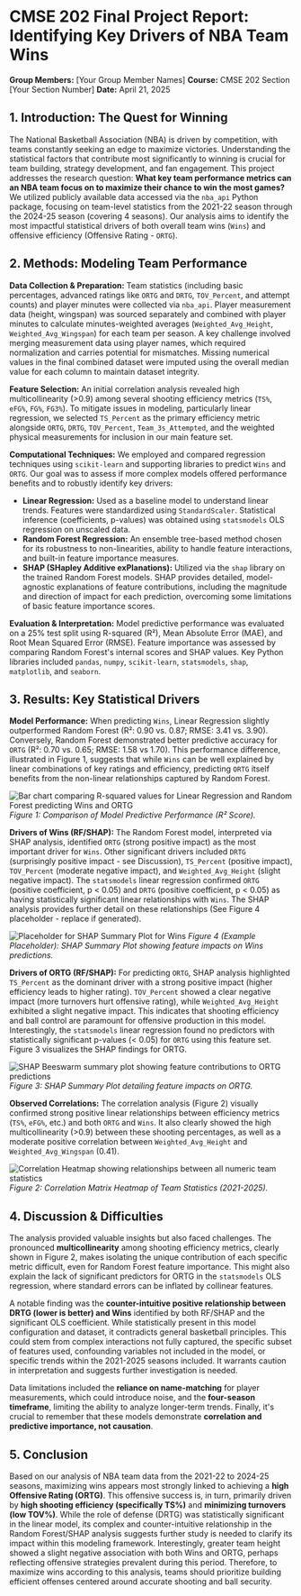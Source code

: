# CMSE 202 Final Project Report: Identifying Key Drivers of NBA Team Wins

**Group Members:** [Your Group Member Names]
**Course:** CMSE 202 Section [Your Section Number]
**Date:** April 21, 2025

## 1. Introduction: The Quest for Winning

The National Basketball Association (NBA) is driven by competition, with teams constantly seeking an edge to maximize victories. Understanding the statistical factors that contribute most significantly to winning is crucial for team building, strategy development, and fan engagement. This project addresses the research question: **What key team performance metrics can an NBA team focus on to maximize their chance to win the most games?** We utilized publicly available data accessed via the `nba_api` Python package, focusing on team-level statistics from the 2021-22 season through the 2024-25 season (covering 4 seasons). Our analysis aims to identify the most impactful statistical drivers of both overall team wins (`Wins`) and offensive efficiency (Offensive Rating - `ORTG`).

## 2. Methods: Modeling Team Performance

**Data Collection & Preparation:** Team statistics (including basic percentages, advanced ratings like `ORTG` and `DRTG`, `TOV_Percent`, and attempt counts) and player minutes were collected via `nba_api`. Player measurement data (height, wingspan) was sourced separately and combined with player minutes to calculate minutes-weighted averages (`Weighted_Avg_Height`, `Weighted_Avg_Wingspan`) for each team per season. A key challenge involved merging measurement data using player names, which required normalization and carries potential for mismatches. Missing numerical values in the final combined dataset were imputed using the overall median value for each column to maintain dataset integrity.

**Feature Selection:** An initial correlation analysis revealed high multicollinearity (>0.9) among several shooting efficiency metrics (`TS%`, `eFG%`, `FG%`, `FG3%`). To mitigate issues in modeling, particularly linear regression, we selected `TS_Percent` as the primary efficiency metric alongside `ORTG`, `DRTG`, `TOV_Percent`, `Team_3s_Attempted`, and the weighted physical measurements for inclusion in our main feature set.

**Computational Techniques:** We employed and compared regression techniques using `scikit-learn` and supporting libraries to predict `Wins` and `ORTG`. Our goal was to assess if more complex models offered performance benefits and to robustly identify key drivers:
* **Linear Regression:** Used as a baseline model to understand linear trends. Features were standardized using `StandardScaler`. Statistical inference (coefficients, p-values) was obtained using `statsmodels` OLS regression on unscaled data.
* **Random Forest Regression:** An ensemble tree-based method chosen for its robustness to non-linearities, ability to handle feature interactions, and built-in feature importance measures.
* **SHAP (SHapley Additive exPlanations):** Utilized via the `shap` library on the trained Random Forest models. SHAP provides detailed, model-agnostic explanations of feature contributions, including the magnitude and direction of impact for each prediction, overcoming some limitations of basic feature importance scores.

**Evaluation & Interpretation:** Model predictive performance was evaluated on a 25% test split using R-squared (R²), Mean Absolute Error (MAE), and Root Mean Squared Error (RMSE). Feature importance was assessed by comparing Random Forest's internal scores and SHAP values. Key Python libraries included `pandas`, `numpy`, `scikit-learn`, `statsmodels`, `shap`, `matplotlib`, and `seaborn`.

## 3. Results: Key Statistical Drivers

**Model Performance:** When predicting `Wins`, Linear Regression slightly outperformed Random Forest (R²: 0.90 vs. 0.87; RMSE: 3.41 vs. 3.90). Conversely, Random Forest demonstrated better predictive accuracy for `ORTG` (R²: 0.70 vs. 0.65; RMSE: 1.58 vs 1.70). This performance difference, illustrated in Figure 1, suggests that while `Wins` can be well explained by linear combinations of key ratings and efficiency, predicting `ORTG` itself benefits from the non-linear relationships captured by Random Forest.

![Bar chart comparing R-squared values for Linear Regression and Random Forest predicting Wins and ORTG](figures/model_performance_comparison.png)
*Figure 1: Comparison of Model Predictive Performance (R² Score).*

**Drivers of Wins (RF/SHAP):** The Random Forest model, interpreted via SHAP analysis, identified `ORTG` (strong positive impact) as the most important driver for `Wins`. Other significant drivers included `DRTG` (surprisingly positive impact - see Discussion), `TS_Percent` (positive impact), `TOV_Percent` (moderate negative impact), and `Weighted_Avg_Height` (slight negative impact). The `statsmodels` linear regression confirmed `ORTG` (positive coefficient, p < 0.05) and `DRTG` (positive coefficient, p < 0.05) as having statistically significant linear relationships with `Wins`. The SHAP analysis provides further detail on these relationships (See Figure 4 placeholder - replace if generated).

![Placeholder for SHAP Summary Plot for Wins](figures/shap_beeswarm_Wins.png)
*Figure 4 (Example Placeholder): SHAP Summary Plot showing feature impacts on Wins predictions.*

**Drivers of ORTG (RF/SHAP):** For predicting `ORTG`, SHAP analysis highlighted `TS_Percent` as the dominant driver with a strong positive impact (higher efficiency leads to higher rating). `TOV_Percent` showed a clear negative impact (more turnovers hurt offensive rating), while `Weighted_Avg_Height` exhibited a slight negative impact. This indicates that shooting efficiency and ball control are paramount for offensive production in this model. Interestingly, the `statsmodels` linear regression found no predictors with statistically significant p-values (< 0.05) for `ORTG` using this feature set. Figure 3 visualizes the SHAP findings for ORTG.

![SHAP Beeswarm summary plot showing feature contributions to ORTG predictions](figures/shap_beeswarm_ORTG.png)
*Figure 3: SHAP Summary Plot detailing feature impacts on ORTG.*

**Observed Correlations:** The correlation analysis (Figure 2) visually confirmed strong positive linear relationships between efficiency metrics (`TS%`, `eFG%`, etc.) and both `ORTG` and `Wins`. It also clearly showed the high multicollinearity (>0.9) between these shooting percentages, as well as a moderate positive correlation between `Weighted_Avg_Height` and `Weighted_Avg_Wingspan` (0.41).

![Correlation Heatmap showing relationships between all numeric team statistics](figures/correlation_heatmap.png)
*Figure 2: Correlation Matrix Heatmap of Team Statistics (2021-2025).*

## 4. Discussion & Difficulties

The analysis provided valuable insights but also faced challenges. The pronounced **multicollinearity** among shooting efficiency metrics, clearly shown in Figure 2, makes isolating the unique contribution of each specific metric difficult, even for Random Forest feature importance. This might also explain the lack of significant predictors for ORTG in the `statsmodels` OLS regression, where standard errors can be inflated by collinear features.

A notable finding was the **counter-intuitive positive relationship between DRTG (lower is better) and Wins** identified by both RF/SHAP and the significant OLS coefficient. While statistically present in this model configuration and dataset, it contradicts general basketball principles. This could stem from complex interactions not fully captured, the specific subset of features used, confounding variables not included in the model, or specific trends within the 2021-2025 seasons included. It warrants caution in interpretation and suggests further investigation is needed.

Data limitations included the **reliance on name-matching** for player measurements, which could introduce noise, and the **four-season timeframe**, limiting the ability to analyze longer-term trends. Finally, it's crucial to remember that these models demonstrate **correlation and predictive importance, not causation**.

## 5. Conclusion

Based on our analysis of NBA team data from the 2021-22 to 2024-25 seasons, maximizing wins appears most strongly linked to achieving a **high Offensive Rating (ORTG)**. This offensive success is, in turn, primarily driven by **high shooting efficiency (specifically TS%)** and **minimizing turnovers (low TOV%)**. While the role of defense (DRTG) was statistically significant in the linear model, its complex and counter-intuitive relationship in the Random Forest/SHAP analysis suggests further study is needed to clarify its impact within this modeling framework. Interestingly, greater team height showed a slight negative association with both Wins and ORTG, perhaps reflecting offensive strategies prevalent during this period. Therefore, to maximize wins according to this analysis, teams should prioritize building efficient offenses centered around accurate shooting and ball security.